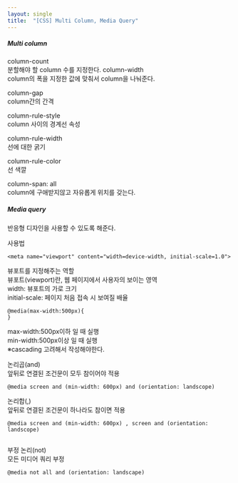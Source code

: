 ```yaml
---
layout: single
title:  "[CSS] Multi Column, Media Query" 
---
```


##### Multi column  
column-count   
분할해야 할 column 수를 지정한다.
column-width   
column의 폭을 지정한 값에 맞춰서 column을 나눠준다.
   
column-gap   
column간의 간격
   
column-rule-style   
column 사이의 경계선 속성   
   
column-rule-width      
선에 대한 굵기   
   
column-rule-color   
선 색깔
   
column-span: all   
column에 구애받지않고 자유롭게 위치를 갖는다.   
   
##### Media query   
반응형 디자인을 사용할 수 있도록 해준다.   
   
사용법
```
<meta name="viewport" content="width=device-width, initial-scale=1.0">
```
뷰포트를 지정해주는 역할   
뷰포트(viewport)란, 웹 페이지에서 사용자의 보이는 영역   
width: 뷰포트의 가로 크기    
initial-scale: 페이지 처음 접속 시 보여질 배율   
```
@media(max-width:500px){
}
```
max-width:500px이하 일 때 실행   
min-width:500px이상 일 때 실행   
※cascading 고려해서 작성해야한다.   
   
논리곱(and)   
앞뒤로 연결된 조건문이 모두 참이어야 적용   
```
@media screen and (min-width: 600px) and (orientation: landscope)
```
   
논리합(,)   
앞뒤로 연결된 조건문이 하나라도 참이면 적용   
```
@media screen and (min-width: 600px) , screen and (orientation: landscope)   
   
```
부정 논리(not)   
모든 미디어 쿼리 부정   
```
@media not all and (orientation: landscape)
```